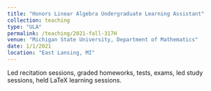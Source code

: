 ```yaml
---
title: "Honors Linear Algebra Undergraduate Learning Assistant"
collection: teaching
type: "ULA"
permalink: /teaching/2021-fall-317H
venue: "Michigan State University, Department of Mathematics"
date: 1/1/2021
location: "East Lansing, MI"
---
```


Led recitation sessions, graded homeworks, tests, exams, led study sessions, held LaTeX learning sessions.